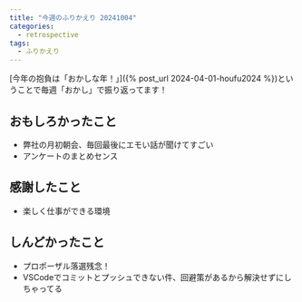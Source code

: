 ```yaml
---
title: "今週のふりかえり 20241004"
categories:
  - retrospective
tags:
  - ふりかえり
---
```


[今年の抱負は「おかしな年！」]({% post_url 2024-04-01-houfu2024 %})ということで毎週「おかし」で振り返ってます！  

## おもしろかったこと

- 弊社の月初朝会、毎回最後にエモい話が聞けてすごい
- アンケートのまとめセンス

## 感謝したこと

- 楽しく仕事ができる環境

## しんどかったこと

- プロポーザル落選残念！
- VSCodeでコミットとプッシュできない件、回避策があるから解決せずにしちゃってる